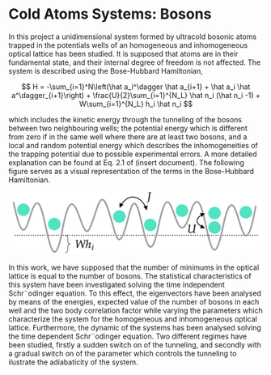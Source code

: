 # Cold Atoms Systems: Bosons
In this project a unidimensional system formed by ultracold bosonic
atoms trapped in the potentials wells of an homogeneous and inhomogeneous
optical lattice has been studied. It is supposed that atoms
are in their fundamental state, and their internal degree of freedom is
not affected. The system is described using the Bose-Hubbard Hamiltonian,

$$ H = -\sum_{i=1}^N\left(\hat a_i^\dagger \hat a_{i+1} + \hat a_i \hat a^\dagger_{i+1}\right) + \frac{U}{2}\sum_{i=1}^{N_L} \hat n_i (\hat n_i -1) + W\sum_{i=1}^{N_L} h_i \hat n_i $$

which includes the kinetic energy through the tunneling of the
bosons between two neighbouring wells; the potential energy which is
different from zero if in the same well where there are at least two bosons,
and a local and random potential energy which describes the inhomogeneities
of the trapping potential due to possible experimental errors. A more detailed explanation can be found at Eq. 2.1 of (insert document). The following figure serves as a visual representation of the terms in the Bose-Hubbard Hamiltonian.

![Schematics for eight bosons in an inhomogeneous optical lattice](https://github.com/Marioherreroglez/Bosons-in-Optical-Lattices/blob/main/Figures/BH_model.png?raw=true)

In this work, we have supposed that the number of minimums
in the optical lattice is equal to the number of bosons. The statistical
characteristics of this system have been investigated solving the time
independent Schr¨odinger equation. To this effect, the eigenvectors have
been analysed by means of the energies, expected value of the number
of bosons in each well and the two body correlation factor while
varying the parameters which characterize the system for the homogeneous
and inhomogeneous optical lattice. Furthermore, the dynamic of
the systems has been analysed solving the time dependent Schr¨odinger
equation. Two different regimes have been studied, firstly a sudden
switch on of the tunneling, and secondly with a gradual switch on of
the parameter which controls the tunneling to ilustrate the adiabaticity
of the system.
